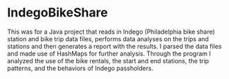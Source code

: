 # IndegoBikeShare
This was for a Java project that reads in Indego (Philadelphia bike share) station and bike trip data files, performs data analyses on the trips and stations and then generates a report with the results. I parsed the data files and made use of HashMaps for further analysis. Through the program I analyzed the use of the bike rentals, the start and end stations, the trip patterns, and the behaviors of Indego passholders. 
